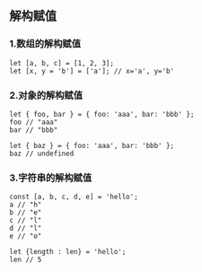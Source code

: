 ## 解构赋值

### 1.数组的解构赋值
```
let [a, b, c] = [1, 2, 3];
let [x, y = 'b'] = ['a']; // x='a', y='b'
```
### 2.对象的解构赋值
```
let { foo, bar } = { foo: 'aaa', bar: 'bbb' };
foo // "aaa"
bar // "bbb"

let { baz } = { foo: 'aaa', bar: 'bbb' };
baz // undefined
```
### 3.字符串的解构赋值
```
const [a, b, c, d, e] = 'hello';
a // "h"
b // "e"
c // "l"
d // "l"
e // "o"

let {length : len} = 'hello';
len // 5
```
